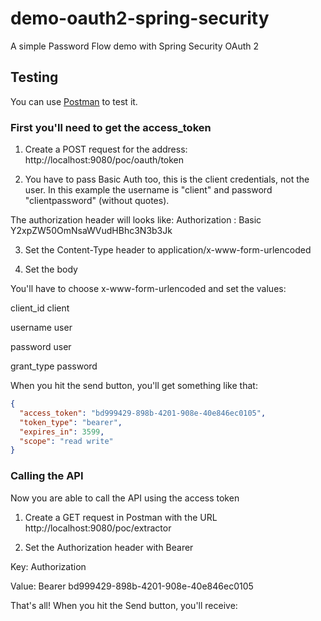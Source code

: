 # demo-oauth2-spring-security

A simple Password Flow demo with Spring Security OAuth 2

## Testing

You can use [Postman](https://www.getpostman.com/) to test it.

### First you'll need to get the access_token

1. Create a POST request for the address: http://localhost:9080/poc/oauth/token

2. You have to pass Basic Auth too, this is the client credentials, not the user. 
In this example the username is "client" and password "clientpassword" (without quotes).

The authorization header will looks like: 
Authorization : Basic Y2xpZW50OmNsaWVudHBhc3N3b3Jk

3. Set the Content-Type header to application/x-www-form-urlencoded

4. Set the body

You'll have to choose x-www-form-urlencoded and set the values:

client_id   client

username    user

password    user

grant_type  password

When you hit the send button, you'll get something like that:

```json
{
  "access_token": "bd999429-898b-4201-908e-40e846ec0105",
  "token_type": "bearer",
  "expires_in": 3599,
  "scope": "read write"
}
```

### Calling the API

Now you are able to call the API using the access token

1. Create a GET request in Postman with the URL http://localhost:9080/poc/extractor

2. Set the Authorization header with Bearer <token>

Key: Authorization

Value: Bearer bd999429-898b-4201-908e-40e846ec0105

That's all! When you hit the Send button, you'll receive:

```json

```
 